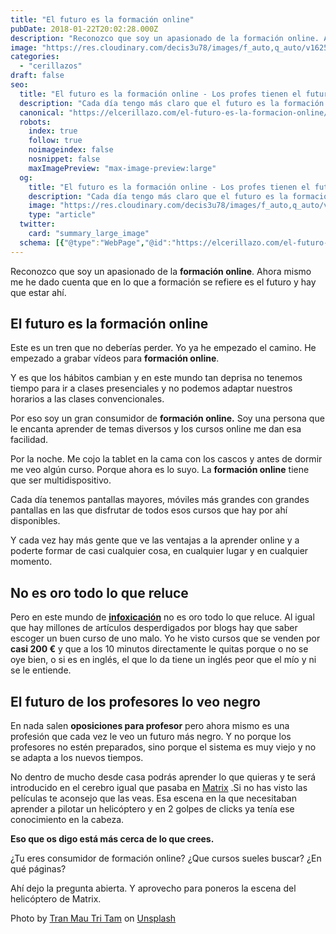 ```yaml
---
title: "El futuro es la formación online"
pubDate: 2018-01-22T20:02:28.000Z
description: "Reconozco que soy un apasionado de la formación online. Ahora mismo me he dado cuenta que en lo que a formación se refiere es el futuro y hay que estar ahí."
image: "https://res.cloudinary.com/decis3u78/images/f_auto,q_auto/v1625696803/formacion_online_frbfu6_5826e48b_582267ed/formacion_online_frbfu6_5826e48b_582267ed.jpg?_i=AA"
categories:
  - "cerillazos"
draft: false
seo:
  title: "El futuro es la formación online - Los profes tienen el futuro muy negro"
  description: "Cada día tengo más claro que el futuro es la formación online. Cada día tenemos menos tiempo para hacer las cosas y ese tiempo tenemos que aprovecharlo cada vez más. El ir a un aula a aprender tiende a desaparecer (excepto casos muy concretos). Ahora queremos aprender en cualquier momento y lugar sin horarios."
  canonical: "https://elcerillazo.com/el-futuro-es-la-formacion-online/"
  robots:
    index: true
    follow: true
    noimageindex: false
    nosnippet: false
    maxImagePreview: "max-image-preview:large"
  og:
    title: "El futuro es la formación online - Los profes tienen el futuro muy negro"
    description: "Cada día tengo más claro que el futuro es la formación online. Cada día tenemos menos tiempo para hacer las cosas y ese tiempo tenemos que aprovecharlo cada vez más. El ir a un aula a aprender tiende a desaparecer (excepto casos muy concretos). Ahora queremos aprender en cualquier momento y lugar sin horarios."
    image: "https://res.cloudinary.com/decis3u78/images/f_auto,q_auto/v1625696803/formacion_online_frbfu6_5826e48b_582267ed/formacion_online_frbfu6_5826e48b_582267ed.jpg?_i=AA"
    type: "article"
  twitter:
    card: "summary_large_image"
  schema: [{"@type":"WebPage","@id":"https://elcerillazo.com/el-futuro-es-la-formacion-online/","url":"https://elcerillazo.com/el-futuro-es-la-formacion-online/","name":"El futuro es la formación online - Los profes tienen el futuro muy negro","isPartOf":{"@id":"https://elcerillazo.com/#website"},"primaryImageOfPage":{"@id":"https://elcerillazo.com/el-futuro-es-la-formacion-online/#primaryimage"},"image":{"@id":"https://elcerillazo.com/el-futuro-es-la-formacion-online/#primaryimage"},"thumbnailUrl":"https://res.cloudinary.com/decis3u78/images/f_auto,q_auto/v1625696803/formacion_online_frbfu6_5826e48b_582267ed/formacion_online_frbfu6_5826e48b_582267ed.jpg?_i=AA","datePublished":"2018-01-22T21:02:28+00:00","dateModified":"2018-01-22T21:06:05+00:00","author":{"@id":"https://elcerillazo.com/#/schema/person/368d5b496aeaf077b307f248a72abcd9"},"description":"Cada día tengo más claro que el futuro es la formación online. Cada día tenemos menos tiempo para hacer las cosas y ese tiempo tenemos que aprovecharlo cada vez más. El ir a un aula a aprender tiende a desaparecer (excepto casos muy concretos). Ahora queremos aprender en cualquier momento y lugar sin horarios.","breadcrumb":{"@id":"https://elcerillazo.com/el-futuro-es-la-formacion-online/#breadcrumb"},"inLanguage":"es","potentialAction":[{"@type":"ReadAction","target":["https://elcerillazo.com/el-futuro-es-la-formacion-online/"]}]},{"@type":"ImageObject","inLanguage":"es","@id":"https://elcerillazo.com/el-futuro-es-la-formacion-online/#primaryimage","url":"https://res.cloudinary.com/decis3u78/images/f_auto,q_auto/v1625696803/formacion_online_frbfu6_5826e48b_582267ed/formacion_online_frbfu6_5826e48b_582267ed.jpg?_i=AA","contentUrl":"https://res.cloudinary.com/decis3u78/images/f_auto,q_auto/v1625696803/formacion_online_frbfu6_5826e48b_582267ed/formacion_online_frbfu6_5826e48b_582267ed.jpg?_i=AA","width":1024,"height":683,"caption":"Formación Online"},{"@type":"BreadcrumbList","@id":"https://elcerillazo.com/el-futuro-es-la-formacion-online/#breadcrumb","itemListElement":[{"@type":"ListItem","position":1,"name":"Portada","item":"https://elcerillazo.com/"},{"@type":"ListItem","position":2,"name":"El futuro es la formación online"}]},{"@type":"WebSite","@id":"https://elcerillazo.com/#website","url":"https://elcerillazo.com/","name":"El Cerillazo","description":"De pequeño hacía hogueras y jugaba con cerillas","potentialAction":[{"@type":"SearchAction","target":{"@type":"EntryPoint","urlTemplate":"https://elcerillazo.com/?s={search_term_string}"},"query-input":{"@type":"PropertyValueSpecification","valueRequired":true,"valueName":"search_term_string"}}],"inLanguage":"es"},{"@type":"Person","@id":"https://elcerillazo.com/#/schema/person/368d5b496aeaf077b307f248a72abcd9","name":"montywp","url":"https://elcerillazo.com/author/montywp/"}]
---
```


Reconozco que soy un apasionado de la **formación online**. Ahora mismo me he dado cuenta que en lo que a formación se refiere es el futuro y hay que estar ahí.

## El futuro es la formación online

Este es un tren que no deberías perder. Yo ya he empezado el camino. He empezado a grabar vídeos para **formación online**.

Y es que los hábitos cambian y en este mundo tan deprisa no tenemos tiempo para ir a clases presenciales y no podemos adaptar nuestros horarios a las clases convencionales.

Por eso soy un gran consumidor de **formación online.** Soy una persona que le encanta aprender de temas diversos y los cursos online me dan esa facilidad.

Por la noche. Me cojo la tablet en la cama con los cascos y antes de dormir me veo algún curso. Porque ahora es lo suyo. La **formación online** tiene que ser multidispositivo.

Cada día tenemos pantallas mayores, móviles más grandes con grandes pantallas en las que disfrutar de todos esos cursos que hay por ahí disponibles.

Y cada vez hay más gente que ve las ventajas a la aprender online y a poderte formar de casi cualquier cosa, en cualquier lugar y en cualquier momento.

## No es oro todo lo que reluce

Pero en este mundo de **[infoxicación](https://elcerillazo.com/vende-humos-digital/)** no es oro todo lo que reluce. Al igual que hay millones de artículos desperdigados por blogs hay que saber escoger un buen curso de uno malo. Yo he visto cursos que se venden por **casi 200 €** y que a los 10 minutos directamente le quitas porque o no se oye bien, o si es en inglés, el que lo da tiene un inglés peor que el mío y ni se le entiende.

## El futuro de los profesores lo veo negro

En nada salen **oposiciones para profesor** pero ahora mismo es una profesión que cada vez le veo un futuro más negro. Y no porque los profesores no estén preparados, sino porque el sistema es muy viejo y no se adapta a los nuevos tiempos.

No dentro de mucho desde casa podrás aprender lo que quieras y te será introducido en el cerebro igual que pasaba en [Matrix](https://es.wikipedia.org/wiki/Matrix) .Si no has visto las películas te aconsejo que las veas. Esa escena en la que necesitaban aprender a pilotar un helicóptero y en 2 golpes de clicks ya tenía ese conocimiento en la cabeza.

**Eso que os digo está más cerca de lo que crees.**

¿Tu eres consumidor de formación online? ¿Que cursos sueles buscar? ¿En qué páginas?

Ahí dejo la pregunta abierta. Y aprovecho para poneros la escena del helicóptero de Matrix.

Photo by [Tran Mau Tri Tam](https://unsplash.com/photos/tZnbakTUcTI?utm_source=unsplash&utm_medium=referral&utm_content=creditCopyText) on [Unsplash](https://unsplash.com/search/photos/study?utm_source=unsplash&utm_medium=referral&utm_content=creditCopyText)
